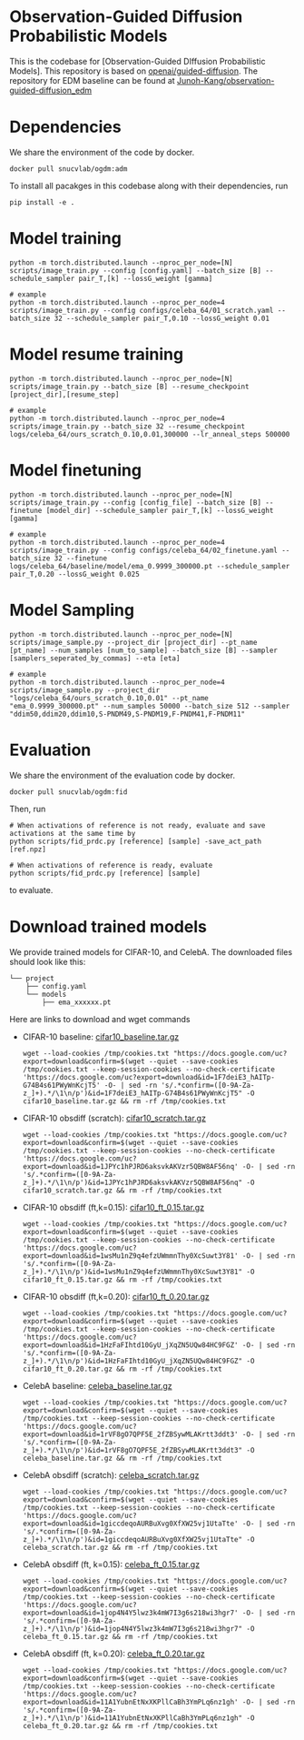 # Observation-Guided Diffusion Probabilistic Models
This is the codebase for [Observation-Guided DIffusion Probabilistic Models]. This repository is based on [openai/guided-diffusion](https://github.com/openai/guided-diffusion).
The repository for EDM baseline can be found at [Junoh-Kang/observation-guided-diffusion_edm](https://github.com/Junoh-Kang/observation-guided-diffusion_edm)

# Dependencies
We share the environment of the code by docker.
```
docker pull snucvlab/ogdm:adm
```

To install all pacakges in this codebase along with their dependencies, run
```
pip install -e .
```

# Model training
```
python -m torch.distributed.launch --nproc_per_node=[N] scripts/image_train.py --config [config.yaml] --batch_size [B] --schedule_sampler pair_T,[k] --lossG_weight [gamma]

# example
python -m torch.distributed.launch --nproc_per_node=4 scripts/image_train.py --config configs/celeba_64/01_scratch.yaml --batch_size 32 --schedule_sampler pair_T,0.10 --lossG_weight 0.01
```

# Model resume training
```
python -m torch.distributed.launch --nproc_per_node=[N] scripts/image_train.py --batch_size [B] --resume_checkpoint [project_dir],[resume_step]

# example
python -m torch.distributed.launch --nproc_per_node=4 scripts/image_train.py --batch_size 32 --resume_checkpoint logs/celeba_64/ours_scratch_0.10,0.01,300000 --lr_anneal_steps 500000
```

# Model finetuning
```
python -m torch.distributed.launch --nproc_per_node=[N] scripts/image_train.py --config [config_file] --batch_size [B] --finetune [model_dir] --schedule_sampler pair_T,[k] --lossG_weight [gamma]

# example
python -m torch.distributed.launch --nproc_per_node=4 scripts/image_train.py --config configs/celeba_64/02_finetune.yaml --batch_size 32 --finetune logs/celeba_64/baseline/model/ema_0.9999_300000.pt --schedule_sampler pair_T,0.20 --lossG_weight 0.025
```

# Model Sampling
```
python -m torch.distributed.launch --nproc_per_node=[N] scripts/image_sample.py --project_dir [project_dir] --pt_name [pt_name] --num_samples [num_to_sample] --batch_size [B] --sampler [samplers_seperated_by_commas] --eta [eta]

# example
python -m torch.distributed.launch --nproc_per_node=4 scripts/image_sample.py --project_dir "logs/celeba_64/ours_scratch_0.10,0.01" --pt_name "ema_0.9999_300000.pt" --num_samples 50000 --batch_size 512 --sampler "ddim50,ddim20,ddim10,S-PNDM49,S-PNDM19,F-PNDM41,F-PNDM11"
```

# Evaluation
We share the environment of the evaluation code by docker.
```
docker pull snucvlab/ogdm:fid
```

Then, run
```
# When activations of reference is not ready, evaluate and save activations at the same time by
python scripts/fid_prdc.py [reference] [sample] -save_act_path [ref.npz]

# When activations of reference is ready, evaluate 
python scripts/fid_prdc.py [reference] [sample]
```
to evaluate.

# Download trained models
We provide trained models for CIFAR-10, and CelebA.
The downloaded files should look like this:
```
└── project
    ├── config.yaml  
    └── models 
        ├── ema_xxxxxx.pt
```

Here are links to download and wget commands
- CIFAR-10 baseline: [cifar10_baseline.tar.gz](https://drive.google.com/file/d/1F7deiE3_hAITp-G74B4s61PWyWnKcjT5/view?usp=sharing)
  ```
  wget --load-cookies /tmp/cookies.txt "https://docs.google.com/uc?export=download&confirm=$(wget --quiet --save-cookies /tmp/cookies.txt --keep-session-cookies --no-check-certificate 'https://docs.google.com/uc?export=download&id=1F7deiE3_hAITp-G74B4s61PWyWnKcjT5' -O- | sed -rn 's/.*confirm=([0-9A-Za-z_]+).*/\1\n/p')&id=1F7deiE3_hAITp-G74B4s61PWyWnKcjT5" -O cifar10_baseline.tar.gz && rm -rf /tmp/cookies.txt
  ```
- CIFAR-10 obsdiff (scratch): [cifar10_scratch.tar.gz](https://drive.google.com/file/d/1JPYc1hPJRD6aksvkAKVzr5QBW8AF56nq/view?usp=sharing)
  ```
  wget --load-cookies /tmp/cookies.txt "https://docs.google.com/uc?export=download&confirm=$(wget --quiet --save-cookies /tmp/cookies.txt --keep-session-cookies --no-check-certificate 'https://docs.google.com/uc?export=download&id=1JPYc1hPJRD6aksvkAKVzr5QBW8AF56nq' -O- | sed -rn 's/.*confirm=([0-9A-Za-z_]+).*/\1\n/p')&id=1JPYc1hPJRD6aksvkAKVzr5QBW8AF56nq" -O cifar10_scratch.tar.gz && rm -rf /tmp/cookies.txt
  ```
- CIFAR-10 obsdiff (ft,k=0.15): [cifar10_ft_0.15.tar.gz](https://drive.google.com/file/d/1wsMu1nZ9q4efzUWmmnThy0XcSuwt3Y81/view?usp=sharing)
  ```
  wget --load-cookies /tmp/cookies.txt "https://docs.google.com/uc?export=download&confirm=$(wget --quiet --save-cookies /tmp/cookies.txt --keep-session-cookies --no-check-certificate 'https://docs.google.com/uc?export=download&id=1wsMu1nZ9q4efzUWmmnThy0XcSuwt3Y81' -O- | sed -rn 's/.*confirm=([0-9A-Za-z_]+).*/\1\n/p')&id=1wsMu1nZ9q4efzUWmmnThy0XcSuwt3Y81" -O cifar10_ft_0.15.tar.gz && rm -rf /tmp/cookies.txt
  ```
- CIFAR-10 obsdiff (ft,k=0.20): [cifar10_ft_0.20.tar.gz](https://drive.google.com/file/d/1HzFaFIhtd10GyU_jXqZN5UQw84HC9FGZ/view?usp=sharing)
  ```
  wget --load-cookies /tmp/cookies.txt "https://docs.google.com/uc?export=download&confirm=$(wget --quiet --save-cookies /tmp/cookies.txt --keep-session-cookies --no-check-certificate 'https://docs.google.com/uc?export=download&id=1HzFaFIhtd10GyU_jXqZN5UQw84HC9FGZ' -O- | sed -rn 's/.*confirm=([0-9A-Za-z_]+).*/\1\n/p')&id=1HzFaFIhtd10GyU_jXqZN5UQw84HC9FGZ" -O cifar10_ft_0.20.tar.gz && rm -rf /tmp/cookies.txt
  ```
- CelebA baseline: [celeba_baseline.tar.gz](https://drive.google.com/file/d/1rVF8gO7QPF5E_2fZBSywMLAKrtt3ddt3/view?usp=sharing)
  ```
  wget --load-cookies /tmp/cookies.txt "https://docs.google.com/uc?export=download&confirm=$(wget --quiet --save-cookies /tmp/cookies.txt --keep-session-cookies --no-check-certificate 'https://docs.google.com/uc?export=download&id=1rVF8gO7QPF5E_2fZBSywMLAKrtt3ddt3' -O- | sed -rn 's/.*confirm=([0-9A-Za-z_]+).*/\1\n/p')&id=1rVF8gO7QPF5E_2fZBSywMLAKrtt3ddt3" -O celeba_baseline.tar.gz && rm -rf /tmp/cookies.txt
  ```
- CelebA obsdiff (scratch): [celeba_scratch.tar.gz](https://drive.google.com/file/d/1giccdeqoAURBuXvg0XfXW25vj1UtaTte/view?usp=sharing)
  ```
  wget --load-cookies /tmp/cookies.txt "https://docs.google.com/uc?export=download&confirm=$(wget --quiet --save-cookies /tmp/cookies.txt --keep-session-cookies --no-check-certificate 'https://docs.google.com/uc?export=download&id=1giccdeqoAURBuXvg0XfXW25vj1UtaTte' -O- | sed -rn 's/.*confirm=([0-9A-Za-z_]+).*/\1\n/p')&id=1giccdeqoAURBuXvg0XfXW25vj1UtaTte" -O celeba_scratch.tar.gz && rm -rf /tmp/cookies.txt
  ```
- CelebA obsdiff (ft, k=0.15): [celeba_ft_0.15.tar.gz](https://drive.google.com/file/d/1jop4N4Y5lwz3k4mW7I3g6s218wi3hgr7/view?usp=sharing)
  ```
  wget --load-cookies /tmp/cookies.txt "https://docs.google.com/uc?export=download&confirm=$(wget --quiet --save-cookies /tmp/cookies.txt --keep-session-cookies --no-check-certificate 'https://docs.google.com/uc?export=download&id=1jop4N4Y5lwz3k4mW7I3g6s218wi3hgr7' -O- | sed -rn 's/.*confirm=([0-9A-Za-z_]+).*/\1\n/p')&id=1jop4N4Y5lwz3k4mW7I3g6s218wi3hgr7" -O celeba_ft_0.15.tar.gz && rm -rf /tmp/cookies.txt
  ```
- CelebA obsdiff (ft, k=0.20): [celeba_ft_0.20.tar.gz](https://drive.google.com/file/d/11A1YubnEtNxXKPllCaBh3YmPLq6nz1gh/view?usp=sharing)
    ```
    wget --load-cookies /tmp/cookies.txt "https://docs.google.com/uc?export=download&confirm=$(wget --quiet --save-cookies /tmp/cookies.txt --keep-session-cookies --no-check-certificate 'https://docs.google.com/uc?export=download&id=11A1YubnEtNxXKPllCaBh3YmPLq6nz1gh' -O- | sed -rn 's/.*confirm=([0-9A-Za-z_]+).*/\1\n/p')&id=11A1YubnEtNxXKPllCaBh3YmPLq6nz1gh" -O celeba_ft_0.20.tar.gz && rm -rf /tmp/cookies.txt
    ```
